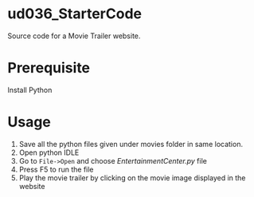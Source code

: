 # ud036_StarterCode
Source code for a Movie Trailer website.
# Prerequisite
Install Python
# Usage
1. Save all the python files given under movies folder in same location.
2. Open python IDLE
3. Go to `File->Open` and choose _EntertainmentCenter.py_ file
4. Press F5 to run the file
5. Play the movie trailer by clicking on the movie image displayed in the website

